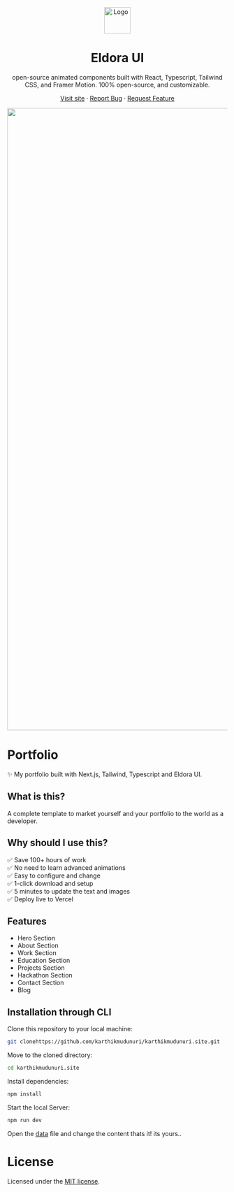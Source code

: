 <div align="center">
  <a href="https://github.com/karthikmudunuri/eldoraui">


 <img src="https://github.com/user-attachments/assets/d00f15e8-cc1a-47a6-b99f-885156a55fc3" alt="Logo" width="60" height="60">
  </a>
  <h1 align="center">Eldora UI</h1>
  <p align="center">
   open-source animated components built with React, Typescript, Tailwind CSS, and Framer Motion.
100% open-source, and customizable.
  </p>
  <p>
    
   <a href="https://www.eldoraui.site/">Visit site</a>
    ·
    <a href="https://github.com/karthikmudunuri/eldoraui/issues">Report Bug</a>
    ·
    <a href="https://github.com/karthikmudunuri/eldoraui/issues">Request Feature</a>
  </p>
</div>

<!-- ABOUT THE TEMPLATE -->

<div align="center">


 <img width="1425" alt="Portfolio-template" src="https://github.com/user-attachments/assets/c15f51ac-9d8c-4643-be45-8911caa594dd">

 
</div>

# Portfolio 

✨ My portfolio built with Next.js, Tailwind, Typescript and Eldora UI.

## What is this?

A complete template to market yourself and your portfolio to the world as a developer.

## Why should I use this?

✅ Save 100+ hours of work  
✅ No need to learn advanced animations  
✅ Easy to configure and change  
✅ 1-click download and setup  
✅ 5 minutes to update the text and images  
✅ Deploy live to Vercel

## Features

- Hero Section  
- About Section  
- Work Section  
- Education Section  
- Projects Section  
- Hackathon Section  
- Contact Section  
- Blog


## Installation through CLI

<Steps>
  <Step>Clone this repository to your local machine:</Step>

```bash
git clonehttps://github.com/karthikmudunuri/karthikmudunuri.site.git
```

  <Step>Move to the cloned directory:</Step>
 
 ```bash
 cd karthikmudunuri.site
 ```

  <Step>Install dependencies:</Step>
  ```bash
  npm install
  ```
  
  
  <Step>Start the local Server:</Step>
  ```bash
  npm run dev
  ```

  <Step>Open the [data](https://github.com/karthikmudunuri/karthikmudunuri.site/blob/main/src/data/index.tsx) file and change the content thats it! its yours..</Step>



</Steps>

# License

Licensed under the [MIT license](https://github.com/karthikmudunuri/karthikmudunuri.site/blob/main/LICENSE.md).
